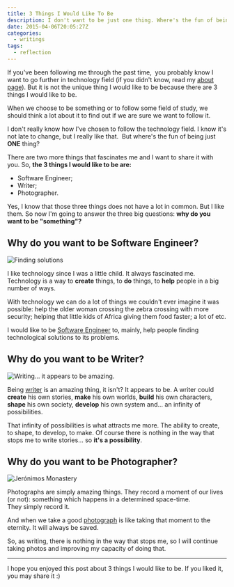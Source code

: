 ```yaml
---
title: 3 Things I Would Like To Be
description: I don't want to be just one thing. Where's the fun of being just one thing? There are 3 things I would like to be and there is nothing in the way."
date: 2015-04-06T20:05:27Z
categories:
  - writings
tags:
  - reflection
---
```


If you've been following me through the past time,  you probably know I want to go further in technology field (if you didn't know, read my [about page](/about)). But it is not the unique thing I would like to be because there are 3 things I would like to be.

<!--more-->

When we choose to be something or to follow some field of study, we should think a lot about it to find out if we are sure we want to follow it.

I don't really know how I've chosen to follow the technology field. I know it's not late to change, but I really like that.  But where's the fun of being just **ONE** thing?

There are two more things that fascinates me and I want to share it with you. So, **the 3 things I would like to be are:**

  * Software Engineer;
  * Writer;
  * Photographer.


Yes, I know that those three things does not have a lot in common. But I like them. So now I'm going to answer the three big questions: **why do you want to be "something"?**

## Why do you want to be Software Engineer?

![](cdn:/2015-04-technology-solutions "Finding solutions")

I like technology since I was a little child. It always fascinated me. Technology is a way to **create** things, to **do** things, to **help** people in a big number of ways.

With technology we can do a lot of things we couldn't ever imagine it was possible: help the older woman crossing the zebra crossing with more security; helping that little kids of Africa giving them food faster; a lot of etc.

I would like to be [Software Engineer](https://en.wikipedia.org/wiki/Software_engineer) to, mainly, help people finding technological solutions to its problems.

## Why do you want to be Writer?

![](cdn:/2015-04-writing-thumb "Writing... it appears to be amazing.")

Being [writer](https://en.wikipedia.org/wiki/Writer) is an amazing thing, it isn't? It appears to be. A writer could **create** his own stories, **make** his own worlds, **build** his own characters, **shape** his own society, **develop** his own system and... an infinity of possibilities.

That infinity of possibilities is what attracts me more. The ability to create, to shape, to develop, to make. Of course there is nothing in the way that stops me to write stories... so **it's a possibility**.

## Why do you want to be Photographer?

![](cdn:/2015-04-mosteiro-jeronimos "Jerónimos Monastery")

Photographs are simply amazing things. They record a moment of our lives (or not): something which happens in a determined space-time. They simply record it.

And when we take a good [photograph](https://en.wikipedia.org/wiki/Photographer) is like taking that moment to the eternity. It will always be saved.

So, as writing, there is nothing in the way that stops me, so I will continue taking photos and improving my capacity of doing that.

* * *

I hope you enjoyed this post about 3 things I would like to be. If you liked it, you may share it :)
